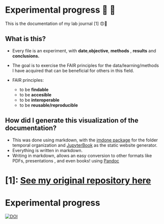 

# Experimental progress 🥼 🦠

This is the documentation of my lab journal [1] 😍🎉

## What is this?

- Every file is an experiment, with **date**,**objective**, **methods** , **results** and **conclusions.**
- The goal is to exercise the FAIR principles for the data/learning/methods I have acquired that can be beneficial for others in this field.

- FAIR principles:
  - to be **findable**
  - to be **accesible**
  - to be **interoperable**
  - to be **reusable/reproducible**

## How did I generate this visualization of the documentation?
- This was done using markdown, with the [imdone package](https://atom.io/packages/imdone-atom) for the folder temporal organization  and [JupyterBook](https://jupyterbook.org/intro.html) as the static website generator.
- Everything is written in markdown.
- Writing in markdown, allows an easy conversion to other formats like PDFs, presentations , and even books! using [Pandoc](https://pandoc.org)

[1]:  [See my original repository here](https://github.com/leilaicruz/Experimental_Journal)
=======
# Experimental progress

[![DOI](https://zenodo.org/badge/196390050.svg)](https://zenodo.org/badge/latestdoi/196390050)

